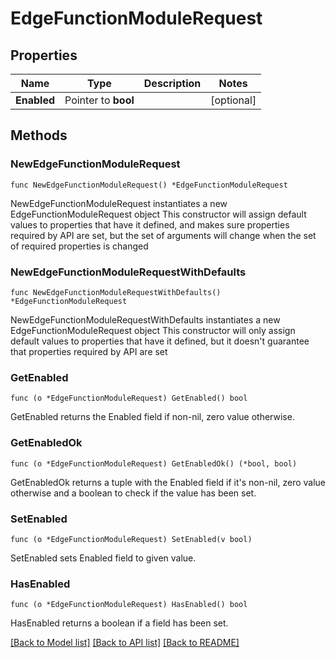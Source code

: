 # EdgeFunctionModuleRequest

## Properties

Name | Type | Description | Notes
------------ | ------------- | ------------- | -------------
**Enabled** | Pointer to **bool** |  | [optional] 

## Methods

### NewEdgeFunctionModuleRequest

`func NewEdgeFunctionModuleRequest() *EdgeFunctionModuleRequest`

NewEdgeFunctionModuleRequest instantiates a new EdgeFunctionModuleRequest object
This constructor will assign default values to properties that have it defined,
and makes sure properties required by API are set, but the set of arguments
will change when the set of required properties is changed

### NewEdgeFunctionModuleRequestWithDefaults

`func NewEdgeFunctionModuleRequestWithDefaults() *EdgeFunctionModuleRequest`

NewEdgeFunctionModuleRequestWithDefaults instantiates a new EdgeFunctionModuleRequest object
This constructor will only assign default values to properties that have it defined,
but it doesn't guarantee that properties required by API are set

### GetEnabled

`func (o *EdgeFunctionModuleRequest) GetEnabled() bool`

GetEnabled returns the Enabled field if non-nil, zero value otherwise.

### GetEnabledOk

`func (o *EdgeFunctionModuleRequest) GetEnabledOk() (*bool, bool)`

GetEnabledOk returns a tuple with the Enabled field if it's non-nil, zero value otherwise
and a boolean to check if the value has been set.

### SetEnabled

`func (o *EdgeFunctionModuleRequest) SetEnabled(v bool)`

SetEnabled sets Enabled field to given value.

### HasEnabled

`func (o *EdgeFunctionModuleRequest) HasEnabled() bool`

HasEnabled returns a boolean if a field has been set.


[[Back to Model list]](../README.md#documentation-for-models) [[Back to API list]](../README.md#documentation-for-api-endpoints) [[Back to README]](../README.md)


